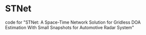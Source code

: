 # STNet
code for "STNet: A Space-Time Network Solution for Gridless DOA Estimation With Small Snapshots for Automotive Radar System"
